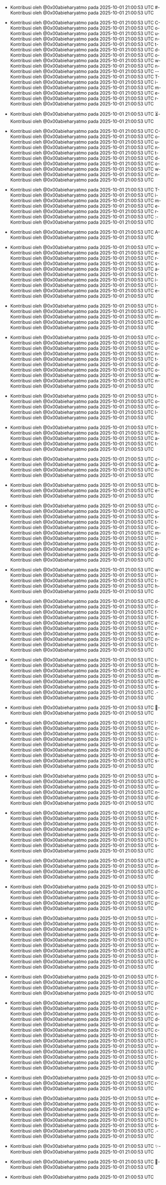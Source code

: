 - Kontribusi oleh @0x00abieharyatmo pada 2025-10-01 21:00:53 UTC
#- Kontribusi oleh @0x00abieharyatmo pada 2025-10-01 21:00:53 UTC
 - Kontribusi oleh @0x00abieharyatmo pada 2025-10-01 21:00:53 UTC
C- Kontribusi oleh @0x00abieharyatmo pada 2025-10-01 21:00:53 UTC
o- Kontribusi oleh @0x00abieharyatmo pada 2025-10-01 21:00:53 UTC
u- Kontribusi oleh @0x00abieharyatmo pada 2025-10-01 21:00:53 UTC
n- Kontribusi oleh @0x00abieharyatmo pada 2025-10-01 21:00:53 UTC
t- Kontribusi oleh @0x00abieharyatmo pada 2025-10-01 21:00:53 UTC
d- Kontribusi oleh @0x00abieharyatmo pada 2025-10-01 21:00:53 UTC
o- Kontribusi oleh @0x00abieharyatmo pada 2025-10-01 21:00:53 UTC
w- Kontribusi oleh @0x00abieharyatmo pada 2025-10-01 21:00:53 UTC
n- Kontribusi oleh @0x00abieharyatmo pada 2025-10-01 21:00:53 UTC
-- Kontribusi oleh @0x00abieharyatmo pada 2025-10-01 21:00:53 UTC
T- Kontribusi oleh @0x00abieharyatmo pada 2025-10-01 21:00:53 UTC
i- Kontribusi oleh @0x00abieharyatmo pada 2025-10-01 21:00:53 UTC
m- Kontribusi oleh @0x00abieharyatmo pada 2025-10-01 21:00:53 UTC
e- Kontribusi oleh @0x00abieharyatmo pada 2025-10-01 21:00:53 UTC
r- Kontribusi oleh @0x00abieharyatmo pada 2025-10-01 21:00:53 UTC

- Kontribusi oleh @0x00abieharyatmo pada 2025-10-01 21:00:53 UTC
⏳- Kontribusi oleh @0x00abieharyatmo pada 2025-10-01 21:00:53 UTC
 - Kontribusi oleh @0x00abieharyatmo pada 2025-10-01 21:00:53 UTC
C- Kontribusi oleh @0x00abieharyatmo pada 2025-10-01 21:00:53 UTC
o- Kontribusi oleh @0x00abieharyatmo pada 2025-10-01 21:00:53 UTC
u- Kontribusi oleh @0x00abieharyatmo pada 2025-10-01 21:00:53 UTC
n- Kontribusi oleh @0x00abieharyatmo pada 2025-10-01 21:00:53 UTC
t- Kontribusi oleh @0x00abieharyatmo pada 2025-10-01 21:00:53 UTC
d- Kontribusi oleh @0x00abieharyatmo pada 2025-10-01 21:00:53 UTC
o- Kontribusi oleh @0x00abieharyatmo pada 2025-10-01 21:00:53 UTC
w- Kontribusi oleh @0x00abieharyatmo pada 2025-10-01 21:00:53 UTC
n- Kontribusi oleh @0x00abieharyatmo pada 2025-10-01 21:00:53 UTC
 - Kontribusi oleh @0x00abieharyatmo pada 2025-10-01 21:00:53 UTC
T- Kontribusi oleh @0x00abieharyatmo pada 2025-10-01 21:00:53 UTC
i- Kontribusi oleh @0x00abieharyatmo pada 2025-10-01 21:00:53 UTC
m- Kontribusi oleh @0x00abieharyatmo pada 2025-10-01 21:00:53 UTC
e- Kontribusi oleh @0x00abieharyatmo pada 2025-10-01 21:00:53 UTC
r- Kontribusi oleh @0x00abieharyatmo pada 2025-10-01 21:00:53 UTC
:- Kontribusi oleh @0x00abieharyatmo pada 2025-10-01 21:00:53 UTC
 - Kontribusi oleh @0x00abieharyatmo pada 2025-10-01 21:00:53 UTC
A- Kontribusi oleh @0x00abieharyatmo pada 2025-10-01 21:00:53 UTC
 - Kontribusi oleh @0x00abieharyatmo pada 2025-10-01 21:00:53 UTC
v- Kontribusi oleh @0x00abieharyatmo pada 2025-10-01 21:00:53 UTC
e- Kontribusi oleh @0x00abieharyatmo pada 2025-10-01 21:00:53 UTC
r- Kontribusi oleh @0x00abieharyatmo pada 2025-10-01 21:00:53 UTC
s- Kontribusi oleh @0x00abieharyatmo pada 2025-10-01 21:00:53 UTC
a- Kontribusi oleh @0x00abieharyatmo pada 2025-10-01 21:00:53 UTC
t- Kontribusi oleh @0x00abieharyatmo pada 2025-10-01 21:00:53 UTC
i- Kontribusi oleh @0x00abieharyatmo pada 2025-10-01 21:00:53 UTC
l- Kontribusi oleh @0x00abieharyatmo pada 2025-10-01 21:00:53 UTC
e- Kontribusi oleh @0x00abieharyatmo pada 2025-10-01 21:00:53 UTC
 - Kontribusi oleh @0x00abieharyatmo pada 2025-10-01 21:00:53 UTC
t- Kontribusi oleh @0x00abieharyatmo pada 2025-10-01 21:00:53 UTC
i- Kontribusi oleh @0x00abieharyatmo pada 2025-10-01 21:00:53 UTC
m- Kontribusi oleh @0x00abieharyatmo pada 2025-10-01 21:00:53 UTC
e- Kontribusi oleh @0x00abieharyatmo pada 2025-10-01 21:00:53 UTC
 - Kontribusi oleh @0x00abieharyatmo pada 2025-10-01 21:00:53 UTC
c- Kontribusi oleh @0x00abieharyatmo pada 2025-10-01 21:00:53 UTC
o- Kontribusi oleh @0x00abieharyatmo pada 2025-10-01 21:00:53 UTC
u- Kontribusi oleh @0x00abieharyatmo pada 2025-10-01 21:00:53 UTC
n- Kontribusi oleh @0x00abieharyatmo pada 2025-10-01 21:00:53 UTC
t- Kontribusi oleh @0x00abieharyatmo pada 2025-10-01 21:00:53 UTC
d- Kontribusi oleh @0x00abieharyatmo pada 2025-10-01 21:00:53 UTC
o- Kontribusi oleh @0x00abieharyatmo pada 2025-10-01 21:00:53 UTC
w- Kontribusi oleh @0x00abieharyatmo pada 2025-10-01 21:00:53 UTC
n- Kontribusi oleh @0x00abieharyatmo pada 2025-10-01 21:00:53 UTC
 - Kontribusi oleh @0x00abieharyatmo pada 2025-10-01 21:00:53 UTC
t- Kontribusi oleh @0x00abieharyatmo pada 2025-10-01 21:00:53 UTC
o- Kontribusi oleh @0x00abieharyatmo pada 2025-10-01 21:00:53 UTC
o- Kontribusi oleh @0x00abieharyatmo pada 2025-10-01 21:00:53 UTC
l- Kontribusi oleh @0x00abieharyatmo pada 2025-10-01 21:00:53 UTC
 - Kontribusi oleh @0x00abieharyatmo pada 2025-10-01 21:00:53 UTC
t- Kontribusi oleh @0x00abieharyatmo pada 2025-10-01 21:00:53 UTC
h- Kontribusi oleh @0x00abieharyatmo pada 2025-10-01 21:00:53 UTC
a- Kontribusi oleh @0x00abieharyatmo pada 2025-10-01 21:00:53 UTC
t- Kontribusi oleh @0x00abieharyatmo pada 2025-10-01 21:00:53 UTC
 - Kontribusi oleh @0x00abieharyatmo pada 2025-10-01 21:00:53 UTC
c- Kontribusi oleh @0x00abieharyatmo pada 2025-10-01 21:00:53 UTC
a- Kontribusi oleh @0x00abieharyatmo pada 2025-10-01 21:00:53 UTC
n- Kontribusi oleh @0x00abieharyatmo pada 2025-10-01 21:00:53 UTC
 - Kontribusi oleh @0x00abieharyatmo pada 2025-10-01 21:00:53 UTC
b- Kontribusi oleh @0x00abieharyatmo pada 2025-10-01 21:00:53 UTC
e- Kontribusi oleh @0x00abieharyatmo pada 2025-10-01 21:00:53 UTC
 - Kontribusi oleh @0x00abieharyatmo pada 2025-10-01 21:00:53 UTC
c- Kontribusi oleh @0x00abieharyatmo pada 2025-10-01 21:00:53 UTC
u- Kontribusi oleh @0x00abieharyatmo pada 2025-10-01 21:00:53 UTC
s- Kontribusi oleh @0x00abieharyatmo pada 2025-10-01 21:00:53 UTC
t- Kontribusi oleh @0x00abieharyatmo pada 2025-10-01 21:00:53 UTC
o- Kontribusi oleh @0x00abieharyatmo pada 2025-10-01 21:00:53 UTC
m- Kontribusi oleh @0x00abieharyatmo pada 2025-10-01 21:00:53 UTC
i- Kontribusi oleh @0x00abieharyatmo pada 2025-10-01 21:00:53 UTC
z- Kontribusi oleh @0x00abieharyatmo pada 2025-10-01 21:00:53 UTC
e- Kontribusi oleh @0x00abieharyatmo pada 2025-10-01 21:00:53 UTC
d- Kontribusi oleh @0x00abieharyatmo pada 2025-10-01 21:00:53 UTC
 - Kontribusi oleh @0x00abieharyatmo pada 2025-10-01 21:00:53 UTC
w- Kontribusi oleh @0x00abieharyatmo pada 2025-10-01 21:00:53 UTC
i- Kontribusi oleh @0x00abieharyatmo pada 2025-10-01 21:00:53 UTC
t- Kontribusi oleh @0x00abieharyatmo pada 2025-10-01 21:00:53 UTC
h- Kontribusi oleh @0x00abieharyatmo pada 2025-10-01 21:00:53 UTC
 - Kontribusi oleh @0x00abieharyatmo pada 2025-10-01 21:00:53 UTC
d- Kontribusi oleh @0x00abieharyatmo pada 2025-10-01 21:00:53 UTC
i- Kontribusi oleh @0x00abieharyatmo pada 2025-10-01 21:00:53 UTC
f- Kontribusi oleh @0x00abieharyatmo pada 2025-10-01 21:00:53 UTC
f- Kontribusi oleh @0x00abieharyatmo pada 2025-10-01 21:00:53 UTC
e- Kontribusi oleh @0x00abieharyatmo pada 2025-10-01 21:00:53 UTC
r- Kontribusi oleh @0x00abieharyatmo pada 2025-10-01 21:00:53 UTC
e- Kontribusi oleh @0x00abieharyatmo pada 2025-10-01 21:00:53 UTC
n- Kontribusi oleh @0x00abieharyatmo pada 2025-10-01 21:00:53 UTC
t- Kontribusi oleh @0x00abieharyatmo pada 2025-10-01 21:00:53 UTC
 - Kontribusi oleh @0x00abieharyatmo pada 2025-10-01 21:00:53 UTC
t- Kontribusi oleh @0x00abieharyatmo pada 2025-10-01 21:00:53 UTC
h- Kontribusi oleh @0x00abieharyatmo pada 2025-10-01 21:00:53 UTC
e- Kontribusi oleh @0x00abieharyatmo pada 2025-10-01 21:00:53 UTC
m- Kontribusi oleh @0x00abieharyatmo pada 2025-10-01 21:00:53 UTC
e- Kontribusi oleh @0x00abieharyatmo pada 2025-10-01 21:00:53 UTC
s- Kontribusi oleh @0x00abieharyatmo pada 2025-10-01 21:00:53 UTC
.- Kontribusi oleh @0x00abieharyatmo pada 2025-10-01 21:00:53 UTC
 - Kontribusi oleh @0x00abieharyatmo pada 2025-10-01 21:00:53 UTC
🔔- Kontribusi oleh @0x00abieharyatmo pada 2025-10-01 21:00:53 UTC
 - Kontribusi oleh @0x00abieharyatmo pada 2025-10-01 21:00:53 UTC
I- Kontribusi oleh @0x00abieharyatmo pada 2025-10-01 21:00:53 UTC
n- Kontribusi oleh @0x00abieharyatmo pada 2025-10-01 21:00:53 UTC
c- Kontribusi oleh @0x00abieharyatmo pada 2025-10-01 21:00:53 UTC
l- Kontribusi oleh @0x00abieharyatmo pada 2025-10-01 21:00:53 UTC
u- Kontribusi oleh @0x00abieharyatmo pada 2025-10-01 21:00:53 UTC
d- Kontribusi oleh @0x00abieharyatmo pada 2025-10-01 21:00:53 UTC
e- Kontribusi oleh @0x00abieharyatmo pada 2025-10-01 21:00:53 UTC
s- Kontribusi oleh @0x00abieharyatmo pada 2025-10-01 21:00:53 UTC
 - Kontribusi oleh @0x00abieharyatmo pada 2025-10-01 21:00:53 UTC
s- Kontribusi oleh @0x00abieharyatmo pada 2025-10-01 21:00:53 UTC
o- Kontribusi oleh @0x00abieharyatmo pada 2025-10-01 21:00:53 UTC
u- Kontribusi oleh @0x00abieharyatmo pada 2025-10-01 21:00:53 UTC
n- Kontribusi oleh @0x00abieharyatmo pada 2025-10-01 21:00:53 UTC
d- Kontribusi oleh @0x00abieharyatmo pada 2025-10-01 21:00:53 UTC
 - Kontribusi oleh @0x00abieharyatmo pada 2025-10-01 21:00:53 UTC
e- Kontribusi oleh @0x00abieharyatmo pada 2025-10-01 21:00:53 UTC
f- Kontribusi oleh @0x00abieharyatmo pada 2025-10-01 21:00:53 UTC
f- Kontribusi oleh @0x00abieharyatmo pada 2025-10-01 21:00:53 UTC
e- Kontribusi oleh @0x00abieharyatmo pada 2025-10-01 21:00:53 UTC
c- Kontribusi oleh @0x00abieharyatmo pada 2025-10-01 21:00:53 UTC
t- Kontribusi oleh @0x00abieharyatmo pada 2025-10-01 21:00:53 UTC
s- Kontribusi oleh @0x00abieharyatmo pada 2025-10-01 21:00:53 UTC
 - Kontribusi oleh @0x00abieharyatmo pada 2025-10-01 21:00:53 UTC
a- Kontribusi oleh @0x00abieharyatmo pada 2025-10-01 21:00:53 UTC
n- Kontribusi oleh @0x00abieharyatmo pada 2025-10-01 21:00:53 UTC
d- Kontribusi oleh @0x00abieharyatmo pada 2025-10-01 21:00:53 UTC
 - Kontribusi oleh @0x00abieharyatmo pada 2025-10-01 21:00:53 UTC
l- Kontribusi oleh @0x00abieharyatmo pada 2025-10-01 21:00:53 UTC
o- Kontribusi oleh @0x00abieharyatmo pada 2025-10-01 21:00:53 UTC
o- Kontribusi oleh @0x00abieharyatmo pada 2025-10-01 21:00:53 UTC
p- Kontribusi oleh @0x00abieharyatmo pada 2025-10-01 21:00:53 UTC
 - Kontribusi oleh @0x00abieharyatmo pada 2025-10-01 21:00:53 UTC
i- Kontribusi oleh @0x00abieharyatmo pada 2025-10-01 21:00:53 UTC
n- Kontribusi oleh @0x00abieharyatmo pada 2025-10-01 21:00:53 UTC
t- Kontribusi oleh @0x00abieharyatmo pada 2025-10-01 21:00:53 UTC
e- Kontribusi oleh @0x00abieharyatmo pada 2025-10-01 21:00:53 UTC
r- Kontribusi oleh @0x00abieharyatmo pada 2025-10-01 21:00:53 UTC
v- Kontribusi oleh @0x00abieharyatmo pada 2025-10-01 21:00:53 UTC
a- Kontribusi oleh @0x00abieharyatmo pada 2025-10-01 21:00:53 UTC
l- Kontribusi oleh @0x00abieharyatmo pada 2025-10-01 21:00:53 UTC
s- Kontribusi oleh @0x00abieharyatmo pada 2025-10-01 21:00:53 UTC
 - Kontribusi oleh @0x00abieharyatmo pada 2025-10-01 21:00:53 UTC
f- Kontribusi oleh @0x00abieharyatmo pada 2025-10-01 21:00:53 UTC
o- Kontribusi oleh @0x00abieharyatmo pada 2025-10-01 21:00:53 UTC
r- Kontribusi oleh @0x00abieharyatmo pada 2025-10-01 21:00:53 UTC
 - Kontribusi oleh @0x00abieharyatmo pada 2025-10-01 21:00:53 UTC
p- Kontribusi oleh @0x00abieharyatmo pada 2025-10-01 21:00:53 UTC
r- Kontribusi oleh @0x00abieharyatmo pada 2025-10-01 21:00:53 UTC
o- Kontribusi oleh @0x00abieharyatmo pada 2025-10-01 21:00:53 UTC
d- Kontribusi oleh @0x00abieharyatmo pada 2025-10-01 21:00:53 UTC
u- Kontribusi oleh @0x00abieharyatmo pada 2025-10-01 21:00:53 UTC
c- Kontribusi oleh @0x00abieharyatmo pada 2025-10-01 21:00:53 UTC
t- Kontribusi oleh @0x00abieharyatmo pada 2025-10-01 21:00:53 UTC
i- Kontribusi oleh @0x00abieharyatmo pada 2025-10-01 21:00:53 UTC
v- Kontribusi oleh @0x00abieharyatmo pada 2025-10-01 21:00:53 UTC
i- Kontribusi oleh @0x00abieharyatmo pada 2025-10-01 21:00:53 UTC
t- Kontribusi oleh @0x00abieharyatmo pada 2025-10-01 21:00:53 UTC
y- Kontribusi oleh @0x00abieharyatmo pada 2025-10-01 21:00:53 UTC
 - Kontribusi oleh @0x00abieharyatmo pada 2025-10-01 21:00:53 UTC
o- Kontribusi oleh @0x00abieharyatmo pada 2025-10-01 21:00:53 UTC
r- Kontribusi oleh @0x00abieharyatmo pada 2025-10-01 21:00:53 UTC
 - Kontribusi oleh @0x00abieharyatmo pada 2025-10-01 21:00:53 UTC
e- Kontribusi oleh @0x00abieharyatmo pada 2025-10-01 21:00:53 UTC
v- Kontribusi oleh @0x00abieharyatmo pada 2025-10-01 21:00:53 UTC
e- Kontribusi oleh @0x00abieharyatmo pada 2025-10-01 21:00:53 UTC
n- Kontribusi oleh @0x00abieharyatmo pada 2025-10-01 21:00:53 UTC
t- Kontribusi oleh @0x00abieharyatmo pada 2025-10-01 21:00:53 UTC
s- Kontribusi oleh @0x00abieharyatmo pada 2025-10-01 21:00:53 UTC
.- Kontribusi oleh @0x00abieharyatmo pada 2025-10-01 21:00:53 UTC
 - Kontribusi oleh @0x00abieharyatmo pada 2025-10-01 21:00:53 UTC
✨- Kontribusi oleh @0x00abieharyatmo pada 2025-10-01 21:00:53 UTC
 - Kontribusi oleh @0x00abieharyatmo pada 2025-10-01 21:00:53 UTC
🎯- Kontribusi oleh @0x00abieharyatmo pada 2025-10-01 21:00:53 UTC

- Kontribusi oleh @0x00abieharyatmo pada 2025-10-01 21:00:53 UTC
